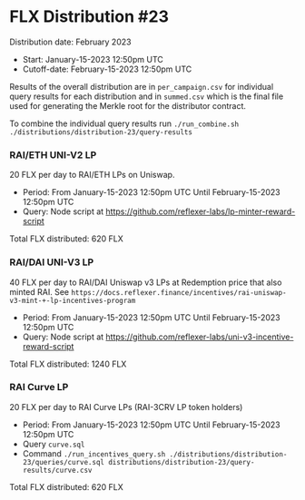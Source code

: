# FLX Distribution #23

Distribution date: February 2023

- Start: January-15-2023 12:50pm UTC
- Cutoff-date: February-15-2023 12:50pm UTC

Results of the overall distribution are in `per_campaign.csv` for individual query results for each distribution and in `summed.csv` which is the final file used for generating the Merkle root for the distributor contract.

To combine the individual query results run `./run_combine.sh ./distributions/distribution-23/query-results`

### RAI/ETH UNI-V2 LP

20 FLX per day to RAI/ETH LPs on Uniswap.

- Period: From January-15-2023 12:50pm UTC Until February-15-2023 12:50pm UTC
- Query: Node script at https://github.com/reflexer-labs/lp-minter-reward-script

Total FLX distributed: 620 FLX

### RAI/DAI UNI-V3 LP

40 FLX per day to RAI/DAI Uniswap v3 LPs at Redemption price that also minted RAI. See `https://docs.reflexer.finance/incentives/rai-uniswap-v3-mint-+-lp-incentives-program`

- Period: From January-15-2023 12:50pm UTC Until February-15-2023 12:50pm UTC
- Query: Node script at https://github.com/reflexer-labs/uni-v3-incentive-reward-script

Total FLX distributed: 1240 FLX

### RAI Curve LP

20 FLX per day to RAI Curve LPs (RAI-3CRV LP token holders)

- Period: From January-15-2023 12:50pm UTC Until February-15-2023 12:50pm UTC
- Query `curve.sql`
- Command `./run_incentives_query.sh ./distributions/distribution-23/queries/curve.sql distributions/distribution-23/query-results/curve.csv`

Total FLX distributed: 620 FLX
